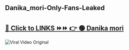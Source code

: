 
 ## Danika_mori-Only-Fans-Leaked

# <h2><a href="https://clipsfans.com/Danika_mori&ref=git">🔗 Click to LINKS ⏩⏩ 👉 🟢 Danika mori </a></h2>

<a href="https://clipsfans.com/Danika_mori&ref=git" rel="nofollow" data-target="animated-image.originalLink"><img src="https://i.ibb.co.com/xMMVF88/686577567.gif" alt="Viral Video Original" style="max-width: 100%; display: inline-block;" data-target="animated-image.originalImage"></a>

